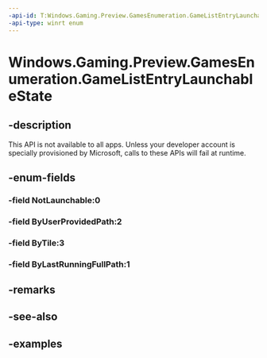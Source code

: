 ```yaml
---
-api-id: T:Windows.Gaming.Preview.GamesEnumeration.GameListEntryLaunchableState
-api-type: winrt enum
---
```


<!-- Enumeration syntax.
public enum GameListEntryLaunchableState : int 
-->

# Windows.Gaming.Preview.GamesEnumeration.GameListEntryLaunchableState

## -description
This API is not available to all apps. Unless your developer account is specially provisioned by Microsoft, calls to these APIs will fail at runtime.

## -enum-fields
### -field NotLaunchable:0

### -field ByUserProvidedPath:2

### -field ByTile:3

### -field ByLastRunningFullPath:1

## -remarks

## -see-also

## -examples

